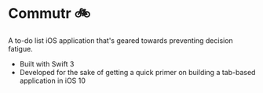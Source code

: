 # Commutr :bike:
A to-do list iOS application that's geared towards preventing decision fatigue.   
- Built with Swift 3
- Developed for the sake of getting a quick primer on building a tab-based application in iOS 10
